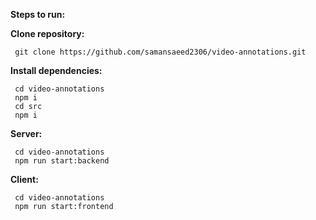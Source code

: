 **Steps to run:**

  **Clone repository:**
     
     git clone https://github.com/samansaeed2306/video-annotations.git
     
 **Install dependencies:**
 
     cd video-annotations
     npm i
     cd src
     npm i
     
   **Server:**
   
     cd video-annotations        
     npm run start:backend

  **Client:**
  
     cd video-annotations             
     npm run start:frontend
      
                
  
